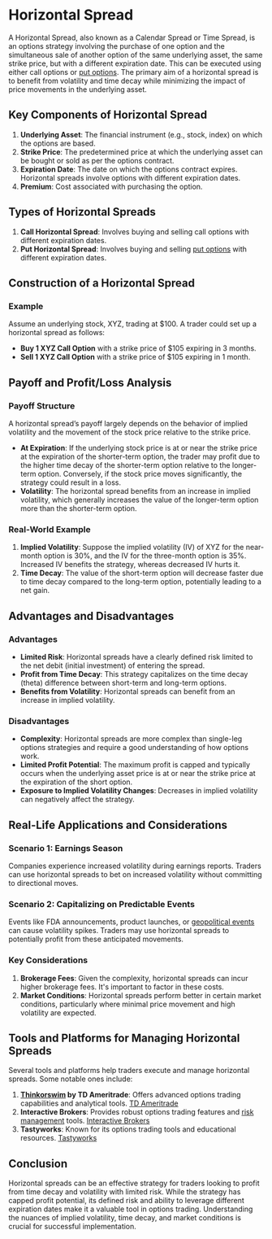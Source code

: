 # Horizontal Spread

A Horizontal Spread, also known as a Calendar Spread or Time Spread, is an options strategy involving the purchase of one option and the simultaneous sale of another option of the same underlying asset, the same strike price, but with a different expiration date. This can be executed using either call options or [put options](../p/put_options.md). The primary aim of a horizontal spread is to benefit from volatility and time decay while minimizing the impact of price movements in the underlying asset.

## Key Components of Horizontal Spread

1. **Underlying Asset**: The financial instrument (e.g., stock, index) on which the options are based.
2. **Strike Price**: The predetermined price at which the underlying asset can be bought or sold as per the options contract.
3. **Expiration Date**: The date on which the options contract expires. Horizontal spreads involve options with different expiration dates.
4. **Premium**: Cost associated with purchasing the option.

## Types of Horizontal Spreads

1. **Call Horizontal Spread**: Involves buying and selling call options with different expiration dates.
2. **Put Horizontal Spread**: Involves buying and selling [put options](../p/put_options.md) with different expiration dates.

## Construction of a Horizontal Spread

### Example

Assume an underlying stock, XYZ, trading at $100. A trader could set up a horizontal spread as follows:

- **Buy 1 XYZ Call Option** with a strike price of $105 expiring in 3 months.
- **Sell 1 XYZ Call Option** with a strike price of $105 expiring in 1 month.

## Payoff and Profit/Loss Analysis

### Payoff Structure

A horizontal spread’s payoff largely depends on the behavior of implied volatility and the movement of the stock price relative to the strike price.

- **At Expiration**: If the underlying stock price is at or near the strike price at the expiration of the shorter-term option, the trader may profit due to the higher time decay of the shorter-term option relative to the longer-term option. Conversely, if the stock price moves significantly, the strategy could result in a loss.
- **Volatility**: The horizontal spread benefits from an increase in implied volatility, which generally increases the value of the longer-term option more than the shorter-term option.

### Real-World Example

1. **Implied Volatility**: Suppose the implied volatility (IV) of XYZ for the near-month option is 30%, and the IV for the three-month option is 35%. Increased IV benefits the strategy, whereas decreased IV hurts it.
2. **Time Decay**: The value of the short-term option will decrease faster due to time decay compared to the long-term option, potentially leading to a net gain.

## Advantages and Disadvantages

### Advantages

- **Limited Risk**: Horizontal spreads have a clearly defined risk limited to the net debit (initial investment) of entering the spread.
- **Profit from Time Decay**: This strategy capitalizes on the time decay (theta) difference between short-term and long-term options.
- **Benefits from Volatility**: Horizontal spreads can benefit from an increase in implied volatility.

### Disadvantages

- **Complexity**: Horizontal spreads are more complex than single-leg options strategies and require a good understanding of how options work.
- **Limited Profit Potential**: The maximum profit is capped and typically occurs when the underlying asset price is at or near the strike price at the expiration of the short option.
- **Exposure to Implied Volatility Changes**: Decreases in implied volatility can negatively affect the strategy.

## Real-Life Applications and Considerations

### Scenario 1: Earnings Season

Companies experience increased volatility during earnings reports. Traders can use horizontal spreads to bet on increased volatility without committing to directional moves.

### Scenario 2: Capitalizing on Predictable Events

Events like FDA announcements, product launches, or [geopolitical events](../g/geopolitical_events.md) can cause volatility spikes. Traders may use horizontal spreads to potentially profit from these anticipated movements.

### Key Considerations

1. **Brokerage Fees**: Given the complexity, horizontal spreads can incur higher brokerage fees. It's important to factor in these costs.
2. **Market Conditions**: Horizontal spreads perform better in certain market conditions, particularly where minimal price movement and high volatility are expected.

## Tools and Platforms for Managing Horizontal Spreads

Several tools and platforms help traders execute and manage horizontal spreads. Some notable ones include:

1. **[Thinkorswim](../t/thinkorswim.md) by TD Ameritrade**: Offers advanced options trading capabilities and analytical tools. [TD Ameritrade](https://www.tdameritrade.com/tools-and-platforms/thinkorswim.page)
2. **Interactive Brokers**: Provides robust options trading features and [risk management](../r/risk_management.md) tools. [Interactive Brokers](https://www.interactivebrokers.com)
3. **Tastyworks**: Known for its options trading tools and educational resources. [Tastyworks](https://www.tastyworks.com)

## Conclusion

Horizontal spreads can be an effective strategy for traders looking to profit from time decay and volatility with limited risk. While the strategy has capped profit potential, its defined risk and ability to leverage different expiration dates make it a valuable tool in options trading. Understanding the nuances of implied volatility, time decay, and market conditions is crucial for successful implementation.

